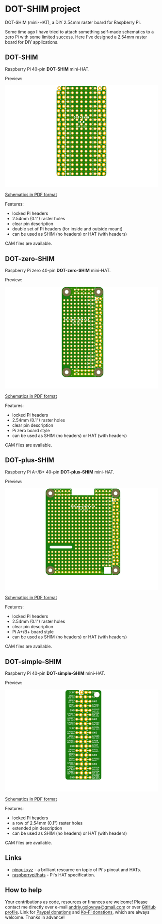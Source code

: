 # DOT-SHIM project

DOT-SHIM (mini-HAT), a DIY 2.54mm raster board for Raspberry Pi.

Some time ago I have tried to attach something self-made schematics to a zero Pi with some limited success.
Here I've designed a 2.54mm raster board for DIY applications.

## DOT-SHIM

Raspberry Pi 40-pin **DOT-SHIM** mini-HAT.

Preview:

![DOT-SHIM preview](img/DOT-SHIM.png)

[Schematics in PDF format](doc/DOT-SHIM.pdf)

Features:

- locked Pi headers
- 2.54mm (0.1") raster holes
- clear pin description
- double set of Pi headers (for inside and outside mount)
- can be used as SHIM (no headers) or HAT (with headers) 

CAM files are available.

## DOT-zero-SHIM

Raspberry Pi zero 40-pin **DOT-zero-SHIM** mini-HAT.

Preview:

![DOT-zero-SHIM preview](img/DOT-zero-SHIM.png)

[Schematics in PDF format](doc/DOT-zero-SHIM.pdf)

Features:

- locked Pi headers
- 2.54mm (0.1") raster holes
- clear pin description
- Pi zero board style
- can be used as SHIM (no headers) or HAT (with headers)

CAM files are available.

## DOT-plus-SHIM

Raspberry Pi A+/B+ 40-pin **DOT-plus-SHIM** mini-HAT.

Preview:

![DOT-plus-SHIM preview](img/DOT-plus-SHIM.png)

[Schematics in PDF format](doc/DOT-plus-SHIM.pdf)

Features:

- locked Pi headers
- 2.54mm (0.1") raster holes
- clear pin description
- Pi A+/B+ board style
- can be used as SHIM (no headers) or HAT (with headers)

CAM files are available.

## DOT-simple-SHIM

Raspberry Pi 40-pin **DOT-simple-SHIM** mini-HAT.

Preview:

![DOT-simple-SHIM preview](img/DOT-simple-SHIM.png)

[Schematics in PDF format](doc/DOT-simple-SHIM.pdf)

Features:

- locked Pi headers
- a row of 2.54mm (0.1") raster holes
- extended pin description
- can be used as SHIM (no headers) or HAT (with headers)

CAM files are available.

## Links

- [pinout.xyz](https://pinout.xyz/) - a brilliant resource on topic of Pi's pinout and HATs.
- [raspberrypi/hats](https://github.com/raspberrypi/hats) - Pi's HAT specification.

## How to help

Your contributions as code, resources or finances are welcome!
Please contact me directly over e-mail andriy.golovnya@gmail.com or over [GitHub profile](https://github.com/red-scorp).
Link for [Paypal donations](http://paypal.me/redscorp) and [Ko-Fi donations](http://ko-fi.com/redscorp), which are always welcome.
Thanks in advance!
